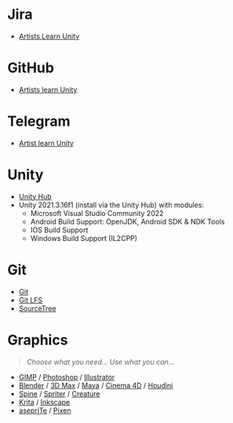 # Jira

- [Artists Learn Unity](https://artists-learn-unity.atlassian.net/jira/software/projects/ALU/boards/1)

# GitHub

- [Artists learn Unity](https://github.com/alexander-yu-shamin/artists-learn-unity)

# Telegram

- [Artist learn Unity](https://t.me/artists_learn_unity)

# Unity

- [Unity Hub](https://public-cdn.cloud.unity3d.com/hub/prod/UnityHubSetup.exe)
- Unity 2021.3.16f1 (install via the Unity Hub) with modules:
	- Microsoft Visual Studio Community 2022
	- Android Build Support: OpenJDK, Android SDK & NDK Tools
	- IOS Build Support
	- Windows Build Support (IL2CPP)
  
# Git

- [Git](https://git-scm.com/)
- [Git LFS](https://git-lfs.com/)
- [SourceTree](https://www.sourcetreeapp.com/)

# Graphics

> *Choose what you need…* *Use what you can…*

- [GIMP](https://www.gimp.org/) / [Photoshop](https://www.adobe.com/products/photoshop.html) / [Illustrator](https://www.adobe.com/products/illustrator.html)
- [Blender](https://www.blender.org/) / [3D Max](https://www.autodesk.com/products/3ds-max) / [Maya](https://www.autodesk.com/products/maya) / [Cinema 4D](https://www.maxon.net/en/cinema-4d) / [Houdini](https://www.sidefx.com/)
- [Spine](http://esotericsoftware.com/) / [Spriter](https://brashmonkey.com/) / [Creature](https://creature.kestrelmoon.com/)
- [Krita](https://krita.org/) / [Inkscape](https://inkscape.org/)
- [asepriTe](https://www.aseprite.org/) / [Pixen](https://pixenapp.com/)
